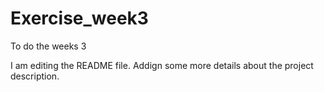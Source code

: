# Exercise_week3
To do the weeks 3

I am editing the README file. Addign some more details about the project description.

